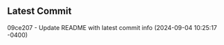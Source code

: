 
## Latest Commit
09ce207 - Update README with latest commit info (2024-09-04 10:25:17 -0400) <Yunxi-Zhou>
